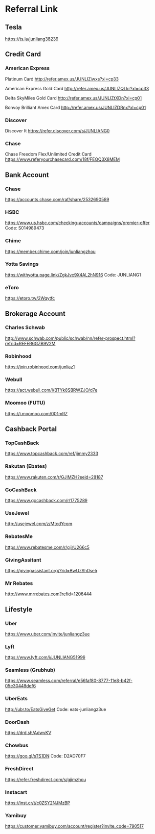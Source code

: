 # Referral Link

## Tesla

https://ts.la/junliang38239

## Credit Card

### American Express

Platinum Card http://refer.amex.us/JUNLIZiwxs?xl=cp33

American Express Gold Card http://refer.amex.us/JUNLIZQLkr?xl=cp33

Delta SkyMiles Gold Card http://refer.amex.us/JUNLIZtXDn?xl=cp01

Bonvoy Brilliant Amex Card http://refer.amex.us/JUNLIZDRnx?xl=cp01

### Discover

Discover It https://refer.discover.com/s/JUNLIANG0

### Chase

Chase Freedom Flex/Unlimited Credit Card https://www.referyourchasecard.com/18f/FEQQ3X8MEM


## Bank Account

### Chase

https://accounts.chase.com/raf/share/2532690589

### HSBC

https://www.us.hsbc.com/checking-accounts/campaigns/premier-offer Code: S014989473

### Chime

https://member.chime.com/join/junliangzhou

### Yotta Savings

https://withyotta.page.link/ZgkJvc9X4AL2hN916 Code: JUNLIANG1

### eToro

https://etoro.tw/2Wqytfc


## Brokerage Account

### Charles Schwab

http://www.schwab.com/public/schwab/nn/refer-prospect.html?refrid=REFER6GZB9V2M

### Robinhood

https://join.robinhood.com/junliaz1

### Webull

https://act.webull.com/i/BTYk8SBRWZJO/d7e

### Moomoo (FUTU)

https://j.moomoo.com/001mRZ


## Cashback Portal

### TopCashBack

https://www.topcashback.com/ref/jimmy2333

### Rakutan (Ebates)

https://www.rakuten.com/r/GJIMZH?eeid=28187

### GoCashBack

https://www.gocashback.com/r/1775289

### UseJewel

http://usejewel.com/z/MtcdYcom

### RebatesMe

https://www.rebatesme.com/r/gjirU266c5

### GivingAssitant

https://givingassistant.org/?rid=BwUzShDse5

### Mr Rebates

http://www.mrrebates.com?refid=1206444


## Lifestyle

### Uber

https://www.uber.com/invite/junliangz3ue

### Lyft

https://www.lyft.com/i/JUNLIANG51999

### Seamless (Grubhub)

https://www.seamless.com/referral/e56faf80-8777-11e8-b42f-05e30448def6

### UberEats

http://ubr.to/EatsGiveGet Code: eats-junliangz3ue

### DoorDash

https://drd.sh/AdwvKV

### Chowbus

https://goo.gl/sTS1DN Code: D2AD70F7

### FreshDirect

https://refer.freshdirect.com/s/gjimzhou

### Instacart

https://inst.cr/t/c0ZSY2NJMzBP

### Yamibuy

https://customer.yamibuy.com/account/register?invite_code=790517
